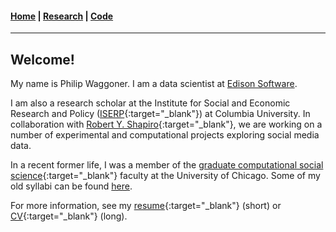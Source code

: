#### [Home](https://pdwaggoner.github.io) | [Research](/Research.md) | [Code](/Code.md)
___________

## Welcome!

My name is Philip Waggoner. I am a data scientist at [Edison Software](https://www.edison.tech/). 

I am also a research scholar at the Institute for Social and Economic Research and Policy ([ISERP](http://iserp.columbia.edu/people/philip-d-waggoner){:target="_blank"}) at Columbia University. In collaboration with [Robert Y. Shapiro](https://www.sipa.columbia.edu/faculty-research/faculty-directory/robert-shapiro){:target="_blank"}, we are working on a number of experimental and computational projects exploring social media data.

In a recent former life, I was a member of the [graduate computational social science](https://macss.uchicago.edu/){:target="_blank"} faculty at the University of Chicago. Some of my old syllabi can be found [here](/Teach.md).

For more information, see my [resume](https://www.dropbox.com/s/0eq237s7arqh7yv/Philip%20Waggoner_Resume.pdf?dl=0){:target="_blank"} (short) or [CV](https://www.dropbox.com/s/ikt228v5lmobro2/Philip%20Waggoner_CV.pdf?dl=0){:target="_blank"} (long).
